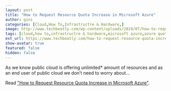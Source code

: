 ```yaml
---
layout: post
title: "How to Request Resource Quota Increase in Microsoft Azure"
author: gini
categories: [Cloud,How To,Infrastructre & Hardware,]
image: http://www.techbeatly.com/wp-content/uploads/2019/07/how-to-request-resource-quota-increase-in-microsoft-azure-01-1024x216.png
tags: [cloud,how to,infrastructre & hardware,microsoft azure,azure quota increase,azure resource limit,azure resource quota,how to request resource quota increase in microsoft azure,increase azure quota,]
ext_url: https://www.techbeatly.com/how-to-request-resource-quota-increase-in-microsoft-azure/
show-avatar: true
featured: false
hidden: false
---
```


As we know public cloud is offering unlimited* amount of resources and as an end user of public cloud we don’t need to worry about...

Read ["How to Request Resource Quota Increase in Microsoft Azure"](https://www.techbeatly.com/how-to-request-resource-quota-increase-in-microsoft-azure/).